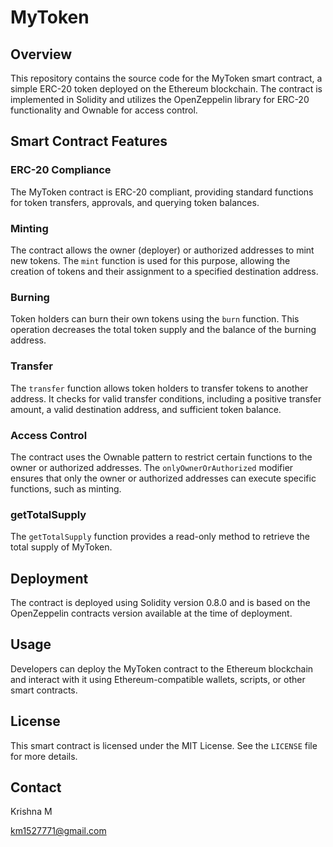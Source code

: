 # MyToken 

## Overview

This repository contains the source code for the MyToken smart contract, a simple ERC-20 token deployed on the Ethereum blockchain. The contract is implemented in Solidity and utilizes the OpenZeppelin library for ERC-20 functionality and Ownable for access control.

## Smart Contract Features

### ERC-20 Compliance

The MyToken contract is ERC-20 compliant, providing standard functions for token transfers, approvals, and querying token balances.

### Minting

The contract allows the owner (deployer) or authorized addresses to mint new tokens. The `mint` function is used for this purpose, allowing the creation of tokens and their assignment to a specified destination address.

### Burning

Token holders can burn their own tokens using the `burn` function. This operation decreases the total token supply and the balance of the burning address.

### Transfer

The `transfer` function allows token holders to transfer tokens to another address. It checks for valid transfer conditions, including a positive transfer amount, a valid destination address, and sufficient token balance.

### Access Control

The contract uses the Ownable pattern to restrict certain functions to the owner or authorized addresses. The `onlyOwnerOrAuthorized` modifier ensures that only the owner or authorized addresses can execute specific functions, such as minting.

### getTotalSupply

The `getTotalSupply` function provides a read-only method to retrieve the total supply of MyToken.

## Deployment

The contract is deployed using Solidity version 0.8.0 and is based on the OpenZeppelin contracts version available at the time of deployment.

## Usage

Developers can deploy the MyToken contract to the Ethereum blockchain and interact with it using Ethereum-compatible wallets, scripts, or other smart contracts.

## License

This smart contract is licensed under the MIT License. See the `LICENSE` file for more details.


## Contact 

Krishna M

km1527771@gmail.com

